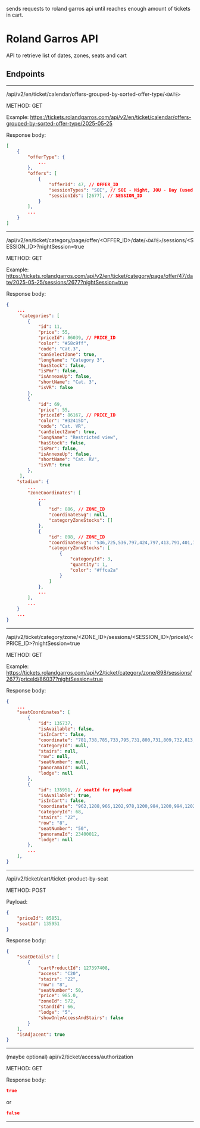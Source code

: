 sends requests to roland garros api until reaches enough amount of tickets in cart.

# Roland Garros API

API to retrieve list of dates, zones, seats and cart

## Endpoints

---

/api/v2/en/ticket/calendar/offers-grouped-by-sorted-offer-type/`<DATE> `

METHOD: GET

Example: https://tickets.rolandgarros.com/api/v2/en/ticket/calendar/offers-grouped-by-sorted-offer-type/2025-05-25

Response body:

```json
[
    {
        "offerType": {
            ...
        },
        "offers": [
            {
                "offerId": 47, // OFFER_ID
                "sessionTypes": "SOI", // SOI - Night, JOU - Day (used for nightSession=boolean)
                "sessionIds": [2677], // SESSION_ID
            }
        ],
        ...
    }
]
```

---

/api/v2/en/ticket/category/page/offer/<OFFER_ID>/date/`<DATE>`/sessions/<SESSION_ID>?nightSession=true

METHOD: GET

Example: https://tickets.rolandgarros.com/api/v2/en/ticket/category/page/offer/47/date/2025-05-25/sessions/2677?nightSession=true

Response body:

```json
{
    ...
     "categories": [
        {
            "id": 11,
            "price": 55,
            "priceId": 86039, // PRICE_ID
            "color": "#58c9ff",
            "code": "Cat.3",
            "canSelectZone": true,
            "longName": "Category 3",
            "hasStock": false,
            "isPmr": false,
            "isAnnexeUp": false,
            "shortName": "Cat. 3",
            "isVR": false
        },
        {
            "id": 69,
            "price": 55,
            "priceId": 86167, // PRICE_ID
            "color": "#32415D",
            "code": "Cat. VR",
            "canSelectZone": true,
            "longName": "Restricted view",
            "hasStock": false,
            "isPmr": false,
            "isAnnexeUp": false,
            "shortName": "Cat. RV",
            "isVR": true
        },
     ],
    "stadium": {
        ...
        "zoneCoordinates": [
            ...
            {
                "id": 886, // ZONE_ID
                "coordinateSvg": null,
                "categoryZoneStocks": []
            },
            {
                "id": 898, // ZONE_ID
                "coordinateSvg": "536,725,536,797,424,797,413,791,401,782,389,771,376,771,370,765,435,681,436,692,441,703,449,712,459,719,468,723,479,725",
                "categoryZoneStocks": [
                    {
                        "categoryId": 3,
                        "quantity": 1,
                        "color": "#ffca2a"
                    }
                ]
            },
            ...
        ],
        ...
    }
    ...
}


```

---

/api/v2/ticket/category/zone/<ZONE_ID>/sessions/<SESSION_ID>/priceId/<PRICE_ID>?nightSession=true

METHOD: GET

Example: https://tickets.rolandgarros.com/api/v2/ticket/category/zone/898/sessions/2677/priceId/86037?nightSession=true

Response body:

```json
{
    ...
    "seatCoordinates": [
        {
            "id": 135737,
            "isAvailable": false,
            "isInCart": false,
            "coordinate": "781,738,785,733,795,731,800,731,809,732,813,736,814,739,814,746,811,759,809,761,807,762,790,762,787,761,785,759,782,746",
            "categoryId": null,
            "stairs": null,
            "row": null,
            "seatNumber": null,
            "panoramaId": null,
            "lodge": null
        },
        {
            "id": 135951, // seatId for payload
            "isAvailable": true,
            "isInCart": false,
            "coordinate": "962,1208,966,1202,978,1200,984,1200,994,1202,999,1206,1000,1210,1000,1217,996,1232,994,1235,991,1235,972,1236,969,1235,966,1232,962,1217",
            "categoryId": 68,
            "stairs": "22",
            "row": "8",
            "seatNumber": "50",
            "panoramaId": 23400012,
            "lodge": null
        },
        ...
    ],
}
```

---

/api/v2/ticket/cart/ticket-product-by-seat

METHOD: POST

Payload:

```json
{
    "priceId": 85851,
    "seatId": 135951
}
```

Response body:

```json
{
    "seatDetails": [
        {
            "cartProductId": 127397408,
            "access": "C20",
            "stairs": "22",
            "row": "8",
            "seatNumber": 50,
            "price": 985.0,
            "zoneId": 572,
            "standId": 66,
            "lodge": "5",
            "showOnlyAccessAndStairs": false
        }
    ],
    "isAdjacent": true
}
```

---

(maybe optional)
api/v2/ticket/access/authorization

METHOD: GET

Response body:

```json
true
```

or

```json
false
```

---
